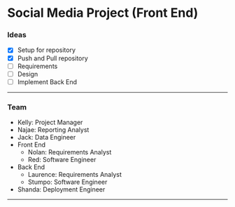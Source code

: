 # Social Media Project (Front End)

### Ideas

- [x] Setup for repository
- [x] Push and Pull repository
- [ ] Requirements
- [ ] Design
- [ ] Implement Back End

---

### Team

- Kelly: Project Manager
- Najae: Reporting Analyst
- Jack: Data Engineer
- Front End
    - Nolan: Requirements Analyst
    - Red: Software Engineer
- Back End
    - Laurence: Requirements Analyst
    - Stumpo: Software Engineer
- Shanda: Deployment Engineer

 
---
